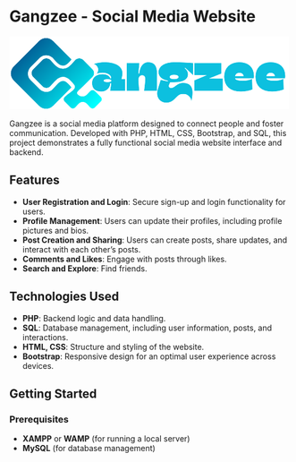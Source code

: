 # Gangzee - Social Media Website

![Gangzee Logo](gangzee.png)

Gangzee is a social media platform designed to connect people and foster communication. Developed with PHP, HTML, CSS, Bootstrap, and SQL, this project demonstrates a fully functional social media website interface and backend.

## Features

- **User Registration and Login**: Secure sign-up and login functionality for users.
- **Profile Management**: Users can update their profiles, including profile pictures and bios.
- **Post Creation and Sharing**: Users can create posts, share updates, and interact with each other’s posts.
- **Comments and Likes**: Engage with posts through likes.
- **Search and Explore**: Find friends.
  
## Technologies Used

- **PHP**: Backend logic and data handling.
- **SQL**: Database management, including user information, posts, and interactions.
- **HTML, CSS**: Structure and styling of the website.
- **Bootstrap**: Responsive design for an optimal user experience across devices.

## Getting Started

### Prerequisites

- **XAMPP** or **WAMP** (for running a local server)
- **MySQL** (for database management)
